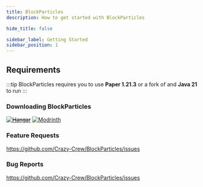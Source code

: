 ```yaml
---
title: BlockParticles
description: How to get started with BlockParticles

hide_title: false

sidebar_label: Getting Started
sidebar_position: 1
---
```

## Requirements
:::tip
BlockParticles requires you to use **Paper 1.21.3** or a fork of and **Java 21** to run
:::

### Downloading BlockParticles
~~[![Hangar](https://raw.githubusercontent.com/intergrav/devins-badges/v3/assets/cozy-minimal/available/hangar_64h.png)](https://hangar.papermc.io/CrazyCrew/CrazyCrates)~~
[![Modrinth](https://raw.githubusercontent.com/intergrav/devins-badges/v3/assets/cozy-minimal/available/modrinth_64h.png)](https://modrinth.com/plugin/blockparticles)

### Feature Requests
https://github.com/Crazy-Crew/BlockParticles/issues

### Bug Reports
https://github.com/Crazy-Crew/BlockParticles/issues